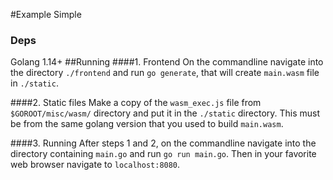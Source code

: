 #Example Simple
### Deps
Golang 1.14+
##Running
####1. Frontend 
On the commandline navigate into the directory `./frontend` and run `go generate`, that will create `main.wasm` file in `./static`.

####2. Static files
Make a copy of the `wasm_exec.js` file from `$GOROOT/misc/wasm/` directory and put it in the `./static` directory.  This must be from the same golang version that you used to build `main.wasm`.

####3. Running
After steps 1 and 2, on the commandline navigate into the directory containing `main.go` and run `go run main.go`. Then in your favorite web browser navigate to `localhost:8080`.


